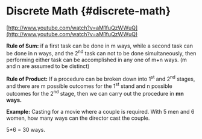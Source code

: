 # Discrete Math {#discrete-math}

[http://www.youtube.com/watch?v=aM1fuQzWWuQ](http://www.youtube.com/watch?v=aM1fuQzWWuQ)

**Rule of Sum:** if a first task can be done in m ways, while a second task can be done in n ways, and the 2<sup>nd</sup> task can not to be done simultaneously, then performing either task can be accomplished in any one of m+n ways. (m and n are assumed to be distinct)

**Rule of Product:** If a procedure can be broken down into 1<sup>st</sup> and 2<sup>nd</sup> stages, and there are m possible outcomes for the 1<sup>st</sup> stand and n possible outcomes for the 2<sup>nd</sup> stage, then we can carry out the procedure in **mn ways.**

**Example:** Casting for a movie where a couple is required. With 5 men and 6 women, how many ways can the director cast the couple.

5*6 = 30 ways.